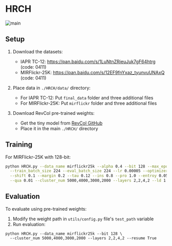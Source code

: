 # HRCH
![main](https://github.com/user-attachments/assets/e39edbaf-852b-45e5-8afe-3fedb07efee1)

## Setup

1. Download the datasets:
   - IAPR TC-12: https://pan.baidu.com/s/1LuNtnZRieuJuk7gF64htrg (code: 0411)
   - MIRFlickr-25K: https://pan.baidu.com/s/12EF9fnYxaz_tyunvuUNAxQ (code: 0411)

2. Place data in `./HRCH/data/` directory:
   - For IAPR TC-12: Put `final_data` folder and three additional files
   - For MIRFlickr-25K: Put `mirflickr` folder and three additional files

3. Download RevCol pre-trained weights:
   - Get the tiny model from [RevCol GitHub](https://github.com/megvii-research/RevCol)
   - Place it in the main `./HRCH/` directory

## Training

For MIRFlickr-25K with 128-bit:

```bash
python HRCH.py --data_name mirflickr25k --alpha 0.4 --bit 128 --max_epochs 15 \
  --train_batch_size 224 --eval_batch_size 224 --lr 0.00005 --optimizer Adam \
  --shift 0.1 --margin 0.2 --tau 0.12 --ins 0.8 --pro 1.0 --entroy 0.05 \
  --qua 0.01 --cluster_num 5000,4000,3000,2000 --layers 2,2,4,2 --ld 1
```

## Evaluation

To evaluate using pre-trained weights:

1. Modify the weight path in `utils/config.py` file's `test_path` variable
2. Run evaluation:

```
python HRCH.py --data_name mirflickr25k --bit 128 \
  --cluster_num 5000,4000,3000,2000 --layers 2,2,4,2 --resume True
```
